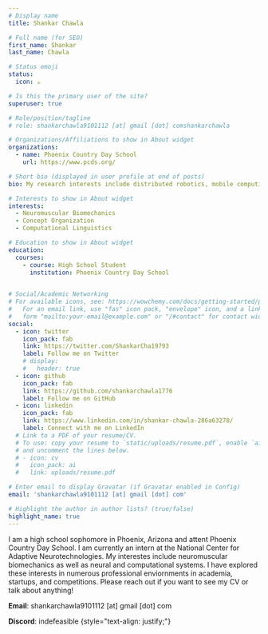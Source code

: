 ```yaml
---
# Display name
title: Shankar Chawla

# Full name (for SEO)
first_name: Shankar
last_name: Chawla

# Status emoji
status:
  icon: ☕️

# Is this the primary user of the site?
superuser: true

# Role/position/tagline
# role: shankarchawla9101112 [at] gmail [dot] comshankarchawla

# Organizations/Affiliations to show in About widget
organizations:
  - name: Phoenix Country Day School
    url: https://www.pcds.org/

# Short bio (displayed in user profile at end of posts)
bio: My research interests include distributed robotics, mobile computing and programmable matter.

# Interests to show in About widget
interests:
  - Neuromuscular Biomechanics
  - Concept Organization 
  - Computational Linguistics

# Education to show in About widget
education:
  courses:
    - course: High School Student
      institution: Phoenix Country Day School
      

# Social/Academic Networking
# For available icons, see: https://wowchemy.com/docs/getting-started/page-builder/#icons
#   For an email link, use "fas" icon pack, "envelope" icon, and a link in the
#   form "mailto:your-email@example.com" or "/#contact" for contact widget.
social:
  - icon: twitter
    icon_pack: fab
    link: https://twitter.com/ShankarCha19793
    label: Follow me on Twitter
    # display:
    #   header: true
  - icon: github
    icon_pack: fab
    link: https://github.com/shankarchawla1776
    label: Follow me on GitHub
  - icon: linkedin
    icon_pack: fab
    link: https://www.linkedin.com/in/shankar-chawla-286a63278/
    label: Connect with me on LinkedIn
  # Link to a PDF of your resume/CV.
  # To use: copy your resume to `static/uploads/resume.pdf`, enable `ai` icons in `params.yaml`,
  # and uncomment the lines below.
  # - icon: cv
  #   icon_pack: ai
  #   link: uploads/resume.pdf

# Enter email to display Gravatar (if Gravatar enabled in Config)
email: 'shankarchawla9101112 [at] gmail [dot] com'

# Highlight the author in author lists? (true/false)
highlight_name: true
---
```


I am a high school sophomore in Phoenix, Arizona and attent Phoenix Country Day School. I am currently an intern at the National Center for Adaptive Neurotechnologies. My interestes include neuromuscular biomechanics as well as neural and computational systems. I have explored these interests in numerous professional enviornments in academia, startups, and competitions. Please reach out if you want to see my CV or talk about anything!

**Email**: shankarchawla9101112 [at] gmail [dot] com

**Discord**: indefeasible
{style="text-align: justify;"}
